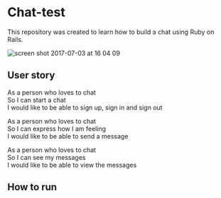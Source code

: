# Chat-test

This repository was created to learn how to build a chat using Ruby on Rails.

![screen shot 2017-07-03 at 16 04 09](https://user-images.githubusercontent.com/17644847/27799188-29ac1f74-600c-11e7-8959-f17120518647.png)

## User story

As a person who loves to chat<br>
So I can start a chat<br>
I would like to be able to sign up, sign in and sign out<br>

As a person who loves to chat<br>
So I can express how I am feeling<br>
I would like to be able to send a message<br>

As a person who loves to chat<br>
So I can see my messages<br>
I would like to be able to view the messages<br>

## How to run
